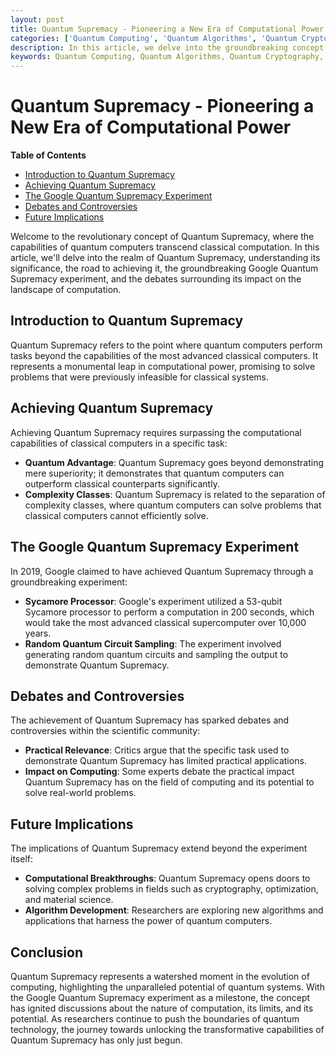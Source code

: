 ```yaml
---
layout: post
title: Quantum Supremacy - Pioneering a New Era of Computational Power
categories: ['Quantum Computing', 'Quantum Algorithms', 'Quantum Cryptography', 'Quantum Supremacy']
description: In this article, we delve into the groundbreaking concept of Quantum Supremacy, understanding its significance, implications, and the ongoing debates surrounding its impact on the future of computation.
keywords: Quantum Computing, Quantum Algorithms, Quantum Cryptography, Quantum Supremacy
---
```

# Quantum Supremacy - Pioneering a New Era of Computational Power

**Table of Contents**

- [Introduction to Quantum Supremacy](#introduction-to-quantum-supremacy)
- [Achieving Quantum Supremacy](#achieving-quantum-supremacy)
- [The Google Quantum Supremacy Experiment](#the-google-quantum-supremacy-experiment)
- [Debates and Controversies](#debates-and-controversies)
- [Future Implications](#future-implications)

Welcome to the revolutionary concept of Quantum Supremacy, where the capabilities of quantum computers transcend classical computation. In this article, we'll delve into the realm of Quantum Supremacy, understanding its significance, the road to achieving it, the groundbreaking Google Quantum Supremacy experiment, and the debates surrounding its impact on the landscape of computation.

## Introduction to Quantum Supremacy

Quantum Supremacy refers to the point where quantum computers perform tasks beyond the capabilities of the most advanced classical computers. It represents a monumental leap in computational power, promising to solve problems that were previously infeasible for classical systems.

## Achieving Quantum Supremacy

Achieving Quantum Supremacy requires surpassing the computational capabilities of classical computers in a specific task:

- **Quantum Advantage**: Quantum Supremacy goes beyond demonstrating mere superiority; it demonstrates that quantum computers can outperform classical counterparts significantly.
- **Complexity Classes**: Quantum Supremacy is related to the separation of complexity classes, where quantum computers can solve problems that classical computers cannot efficiently solve.

## The Google Quantum Supremacy Experiment

In 2019, Google claimed to have achieved Quantum Supremacy through a groundbreaking experiment:

- **Sycamore Processor**: Google's experiment utilized a 53-qubit Sycamore processor to perform a computation in 200 seconds, which would take the most advanced classical supercomputer over 10,000 years.
- **Random Quantum Circuit Sampling**: The experiment involved generating random quantum circuits and sampling the output to demonstrate Quantum Supremacy.

## Debates and Controversies

The achievement of Quantum Supremacy has sparked debates and controversies within the scientific community:

- **Practical Relevance**: Critics argue that the specific task used to demonstrate Quantum Supremacy has limited practical applications.
- **Impact on Computing**: Some experts debate the practical impact Quantum Supremacy has on the field of computing and its potential to solve real-world problems.

## Future Implications

The implications of Quantum Supremacy extend beyond the experiment itself:

- **Computational Breakthroughs**: Quantum Supremacy opens doors to solving complex problems in fields such as cryptography, optimization, and material science.
- **Algorithm Development**: Researchers are exploring new algorithms and applications that harness the power of quantum computers.

## Conclusion

Quantum Supremacy represents a watershed moment in the evolution of computing, highlighting the unparalleled potential of quantum systems. With the Google Quantum Supremacy experiment as a milestone, the concept has ignited discussions about the nature of computation, its limits, and its potential. As researchers continue to push the boundaries of quantum technology, the journey towards unlocking the transformative capabilities of Quantum Supremacy has only just begun.
